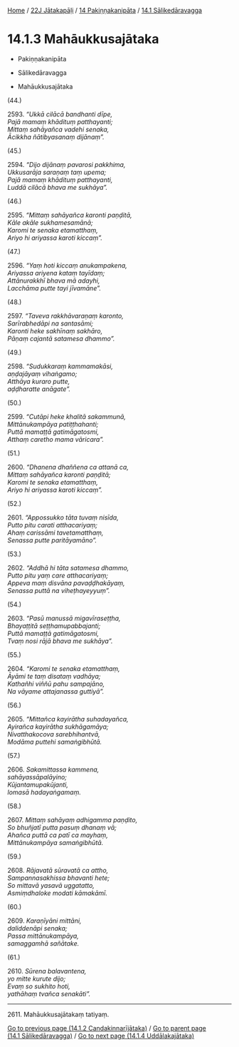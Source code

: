 
[Home](/) / [22J Jātakapāḷi](../...md) / [14 Pakiṇṇakanipāta](...md) / [14.1 Sālikedāravagga](../22J/14/14.1.md)

# 14.1.3 Mahāukkusajātaka

* Pakiṇṇakanipāta

* Sālikedāravagga

* Mahāukkusajātaka

(44.)

2593\. _“Ukkā cilācā bandhanti dīpe,_  
_Pajā mamaṃ khādituṃ patthayanti;_  
_Mittaṃ sahāyañca vadehi senaka,_  
_Ācikkha ñātibyasanaṃ dijānaṃ”._  


(45.)

2594\. _“Dijo dijānaṃ pavarosi pakkhima,_  
_Ukkusarāja saraṇaṃ taṃ upema;_  
_Pajā mamaṃ khādituṃ patthayanti,_  
_Luddā cilācā bhava me sukhāya”._  


(46.)

2595\. _“Mittaṃ sahāyañca karonti paṇḍitā,_  
_Kāle akāle sukhamesamānā;_  
_Karomi te senaka etamatthaṃ,_  
_Ariyo hi ariyassa karoti kiccaṃ”._  


(47.)

2596\. _“Yaṃ hoti kiccaṃ anukampakena,_  
_Ariyassa ariyena kataṃ tayīdaṃ;_  
_Attānurakkhī bhava mā adayhi,_  
_Lacchāma putte tayi jīvamāne”._  


(48.)

2597\. _“Taveva rakkhāvaraṇaṃ karonto,_  
_Sarīrabhedāpi na santasāmi;_  
_Karonti heke sakhīnaṃ sakhāro,_  
_Pāṇaṃ cajantā satamesa dhammo”._  


(49.)

2598\. _“Sudukkaraṃ kammamakāsi,_  
_aṇḍajāyaṃ vihaṅgamo;_  
_Atthāya kuraro putte,_  
_aḍḍharatte anāgate”._  


(50.)

2599\. _“Cutāpi heke khalitā sakammunā,_  
_Mittānukampāya patiṭṭhahanti;_  
_Puttā mamaṭṭā gatimāgatosmi,_  
_Atthaṃ caretho mama vāricara”._  


(51.)

2600\. _“Dhanena dhaññena ca attanā ca,_  
_Mittaṃ sahāyañca karonti paṇḍitā;_  
_Karomi te senaka etamatthaṃ,_  
_Ariyo hi ariyassa karoti kiccaṃ”._  


(52.)

2601\. _“Appossukko tāta tuvaṃ nisīda,_  
_Putto pitu carati atthacariyaṃ;_  
_Ahaṃ carissāmi tavetamatthaṃ,_  
_Senassa putte paritāyamāno”._  


(53.)

2602\. _“Addhā hi tāta satamesa dhammo,_  
_Putto pitu yaṃ care atthacariyaṃ;_  
_Appeva maṃ disvāna pavaḍḍhakāyaṃ,_  
_Senassa puttā na viheṭhayeyyuṃ”._  


(54.)

2603\. _“Pasū manussā migavīraseṭṭha,_  
_Bhayaṭṭitā seṭṭhamupabbajanti;_  
_Puttā mamaṭṭā gatimāgatosmi,_  
_Tvaṃ nosi rājā bhava me sukhāya”._  


(55.)

2604\. _“Karomi te senaka etamatthaṃ,_  
_Āyāmi te taṃ disataṃ vadhāya;_  
_Kathañhi viññū pahu sampajāno,_  
_Na vāyame attajanassa guttiyā”._  


(56.)

2605\. _“Mittañca kayirātha suhadayañca,_  
_Ayirañca kayirātha sukhāgamāya;_  
_Nivatthakocova sarebhihantvā,_  
_Modāma puttehi samaṅgibhūtā._  


(57.)

2606\. _Sakamittassa kammena,_  
_sahāyassāpalāyino;_  
_Kūjantamupakūjanti,_  
_lomasā hadayaṅgamaṃ._  


(58.)

2607\. _Mittaṃ sahāyaṃ adhigamma paṇḍito,_  
_So bhuñjatī putta pasuṃ dhanaṃ vā;_  
_Ahañca puttā ca patī ca mayhaṃ,_  
_Mittānukampāya samaṅgibhūtā._  


(59.)

2608\. _Rājavatā sūravatā ca attho,_  
_Sampannasakhissa bhavanti hete;_  
_So mittavā yasavā uggatatto,_  
_Asmiṃdhaloke modati kāmakāmī._  


(60.)

2609\. _Karaṇīyāni mittāni,_  
_daliddenāpi senaka;_  
_Passa mittānukampāya,_  
_samaggamhā sañātake._  


(61.)

2610\. _Sūrena balavantena,_  
_yo mitte kurute dijo;_  
_Evaṃ so sukhito hoti,_  
_yathāhaṃ tvañca senakāti”._  


---

2611\. Mahāukkusajātakaṃ tatiyaṃ.



[Go to previous page (14.1.2 Candakinnarījātaka)](14.1.2.md) / [Go to parent page (14.1 Sālikedāravagga)](../22J/14/14.1.md) / [Go to next page (14.1.4 Uddālakajātaka)](14.1.4.md)


